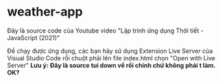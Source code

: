 # weather-app
Đây là source code của Youtube video "Lập trình ứng dụng Thời tiết - JavaScript (2021)" 

Để chạy được ứng dụng, các bạn hãy sử dụng Extension Live Server của Visual Studio Code rồi chuột phải lên file index.html chọn "Open with Live Server"
**Lưu ý: Đây là source tui down về rồi chỉnh chứ không phải t làm. OK?**
